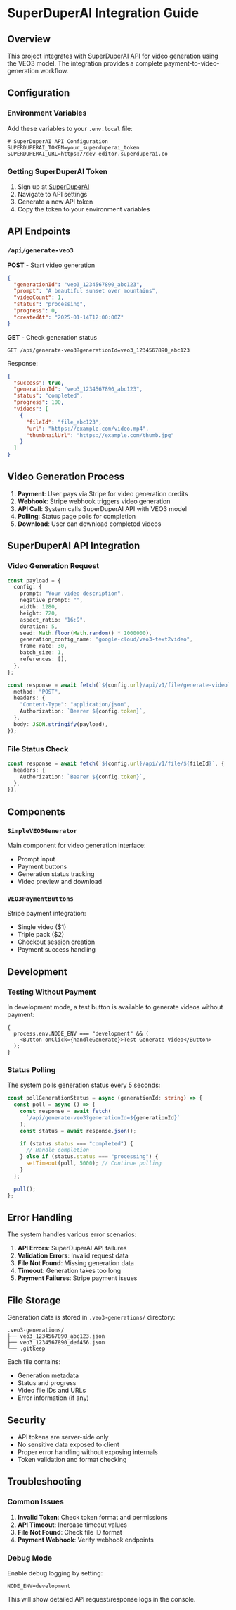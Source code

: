 # SuperDuperAI Integration Guide

## Overview

This project integrates with SuperDuperAI API for video generation using the VEO3 model. The integration provides a complete payment-to-video-generation workflow.

## Configuration

### Environment Variables

Add these variables to your `.env.local` file:

```env
# SuperDuperAI API Configuration
SUPERDUPERAI_TOKEN=your_superduperai_token
SUPERDUPERAI_URL=https://dev-editor.superduperai.co
```

### Getting SuperDuperAI Token

1. Sign up at [SuperDuperAI](https://dev-editor.superduperai.co)
2. Navigate to API settings
3. Generate a new API token
4. Copy the token to your environment variables

## API Endpoints

### `/api/generate-veo3`

**POST** - Start video generation

```json
{
  "generationId": "veo3_1234567890_abc123",
  "prompt": "A beautiful sunset over mountains",
  "videoCount": 1,
  "status": "processing",
  "progress": 0,
  "createdAt": "2025-01-14T12:00:00Z"
}
```

**GET** - Check generation status

```
GET /api/generate-veo3?generationId=veo3_1234567890_abc123
```

Response:

```json
{
  "success": true,
  "generationId": "veo3_1234567890_abc123",
  "status": "completed",
  "progress": 100,
  "videos": [
    {
      "fileId": "file_abc123",
      "url": "https://example.com/video.mp4",
      "thumbnailUrl": "https://example.com/thumb.jpg"
    }
  ]
}
```

## Video Generation Process

1. **Payment**: User pays via Stripe for video generation credits
2. **Webhook**: Stripe webhook triggers video generation
3. **API Call**: System calls SuperDuperAI API with VEO3 model
4. **Polling**: Status page polls for completion
5. **Download**: User can download completed videos

## SuperDuperAI API Integration

### Video Generation Request

```typescript
const payload = {
  config: {
    prompt: "Your video description",
    negative_prompt: "",
    width: 1280,
    height: 720,
    aspect_ratio: "16:9",
    duration: 5,
    seed: Math.floor(Math.random() * 1000000),
    generation_config_name: "google-cloud/veo3-text2video",
    frame_rate: 30,
    batch_size: 1,
    references: [],
  },
};

const response = await fetch(`${config.url}/api/v1/file/generate-video`, {
  method: "POST",
  headers: {
    "Content-Type": "application/json",
    Authorization: `Bearer ${config.token}`,
  },
  body: JSON.stringify(payload),
});
```

### File Status Check

```typescript
const response = await fetch(`${config.url}/api/v1/file/${fileId}`, {
  headers: {
    Authorization: `Bearer ${config.token}`,
  },
});
```

## Components

### `SimpleVEO3Generator`

Main component for video generation interface:

- Prompt input
- Payment buttons
- Generation status tracking
- Video preview and download

### `VEO3PaymentButtons`

Stripe payment integration:

- Single video ($1)
- Triple pack ($2)
- Checkout session creation
- Payment success handling

## Development

### Testing Without Payment

In development mode, a test button is available to generate videos without payment:

```tsx
{
  process.env.NODE_ENV === "development" && (
    <Button onClick={handleGenerate}>Test Generate Video</Button>
  );
}
```

### Status Polling

The system polls generation status every 5 seconds:

```typescript
const pollGenerationStatus = async (generationId: string) => {
  const poll = async () => {
    const response = await fetch(
      `/api/generate-veo3?generationId=${generationId}`
    );
    const status = await response.json();

    if (status.status === "completed") {
      // Handle completion
    } else if (status.status === "processing") {
      setTimeout(poll, 5000); // Continue polling
    }
  };

  poll();
};
```

## Error Handling

The system handles various error scenarios:

1. **API Errors**: SuperDuperAI API failures
2. **Validation Errors**: Invalid request data
3. **File Not Found**: Missing generation data
4. **Timeout**: Generation takes too long
5. **Payment Failures**: Stripe payment issues

## File Storage

Generation data is stored in `.veo3-generations/` directory:

```
.veo3-generations/
├── veo3_1234567890_abc123.json
├── veo3_1234567890_def456.json
└── .gitkeep
```

Each file contains:

- Generation metadata
- Status and progress
- Video file IDs and URLs
- Error information (if any)

## Security

- API tokens are server-side only
- No sensitive data exposed to client
- Proper error handling without exposing internals
- Token validation and format checking

## Troubleshooting

### Common Issues

1. **Invalid Token**: Check token format and permissions
2. **API Timeout**: Increase timeout values
3. **File Not Found**: Check file ID format
4. **Payment Webhook**: Verify webhook endpoints

### Debug Mode

Enable debug logging by setting:

```env
NODE_ENV=development
```

This will show detailed API request/response logs in the console.
